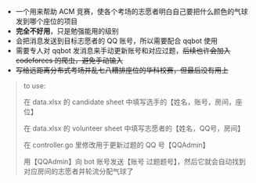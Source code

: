 

- 一个用来帮助 ACM 竞赛，使各个考场的志愿者明白自己要把什么颜色的气球发到哪个座位的项目
- **完全不好用**，只是勉强能用的级别
- 会把消息发送到目标志愿者的 QQ 账号，所以需要配合 qqbot 使用
- 需要专人对 qqbot 发消息来手动更新账号和对应过题，~~后续也许会加入 codeforces 的爬虫，避免手动输入~~
- ~~写给远距离分布式考场并乱七八糟排座位的华科校赛，但最后没有用上~~

> to use:
> 
> 在 data.xlsx 的 candidate sheet 中填写选手的【姓名，账号，房间，座位】
> 
> 在 data.xlsx 的 volunteer sheet 中填写志愿者的【姓名，QQ号，房间】
> 
> 在 controller.go 里修改用于更新过题的 QQ 号【QQAdmin】
> 
> 用【QQAdmin】向 bot 账号发送【账号 过题题号】，然后它就会自动找到对应房间的志愿者并轮流分配气球了